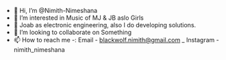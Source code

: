 - 👋 Hi, I’m @Nimith-Nimeshana
- 👀 I’m interested in Music of MJ & JB aslo Girls
- 🌱 Joab as electronic engineering, also I do developing solutions.
- 💞️ I’m looking to collaborate on Something
- 📫 How to reach me -: Email - blackwolf.nimith@gmail.com _ Instagram - nimith_nimeshana

<!---
Nimith-Nimeshana is a ✨ special ✨ repository because its `README.md` (this file) appears on your GitHub profile.
You can click the Preview link to take a look at your changes.
--->
